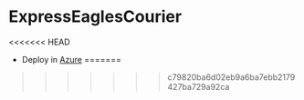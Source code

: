 # ExpressEaglesCourier

<<<<<<< HEAD

- Deploy in [Azure](https://expresseaglescourierweb20221219115043.azurewebsites.net/)
=======
>>>>>>> c79820ba6d02eb9a6ba7ebb2179427ba729a92ca
